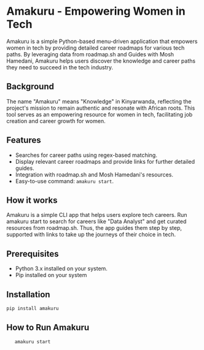 # Amakuru - Empowering Women in Tech

Amakuru is a simple Python-based menu-driven application that empowers women in tech by providing detailed career roadmaps for various tech paths. By leveraging data from roadmap.sh and Guides with Mosh Hamedani, Amakuru helps users discover the knowledge and career paths they need to succeed in the tech industry.  

## Background

The name "Amakuru" means "Knowledge" in Kinyarwanda, reflecting the project's mission to remain authentic and resonate with African roots. This tool serves as an empowering resource for women in tech, facilitating job creation and career growth for women.

## Features

- Searches for career paths using regex-based matching.
- Display relevant career roadmaps and provide links for further detailed guides.
- Integration with roadmap.sh and Mosh Hamedani's resources.
- Easy-to-use command: `amakuru start`.

## How it works
Amakuru is a simple CLI app that helps users explore tech careers. Run amakuru start to search for careers like "Data Analyst" and get curated resources from roadmap.sh. Thus, the app guides them step by step, supported with links to take up the journeys of their choice in tech.


## Prerequisites

- Python 3.x installed on your system.
- Pip installed on your system

## Installation

```bash
pip install amakuru
```

## How to Run Amakuru

```bash
   amakuru start
```
